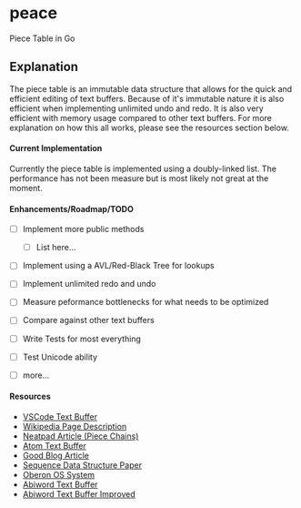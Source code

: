 # peace
Piece Table in Go

## Explanation
The piece table is an immutable data structure that allows for the quick and efficient editing of text buffers.
Because of it's immutable nature it is also efficient when implementing unlimited undo and redo.
It is also very efficient with memory usage compared to other text buffers.
For more explanation on how this all works, please see the resources section below.

#### Current Implementation

Currently the piece table is implemented using a doubly-linked list.
The performance has not been measure but is most likely not great at the moment.

#### Enhancements/Roadmap/TODO

- [ ] Implement more public methods
  - [ ] List here...
- [ ] Implement using a AVL/Red-Black Tree for lookups
- [ ] Implement unlimited redo and undo
- [ ] Measure peformance bottlenecks for what needs to be optimized
- [ ] Compare against other text buffers
- [ ] Write Tests for most everything
- [ ] Test Unicode ability 
- [ ] more...


#### Resources

 - [VSCode Text Buffer](https://code.visualstudio.com/blogs/2018/03/23/text-buffer-reimplementation)
 - [Wikipedia Page Description](https://en.wikipedia.org/wiki/Piece_table)
 - [Neatpad Article (Piece Chains)](http://www.catch22.net/tuts/neatpad/piece-chains#)
 - [Atom Text Buffer](https://blog.atom.io/2017/10/12/atoms-new-buffer-implementation.html)
 - [Good Blog Article](https://www.averylaird.com/programming/the%20text%20editor/2017/09/30/the-piece-table/)
 - [Sequence Data Structure Paper](https://www.cs.unm.edu/~crowley/papers/sds.pdf)
 - [Oberon OS System](https://inf.ethz.ch/personal/wirth/ProjectOberon/PO.System.pdf)
 - [Abiword Text Buffer](http://www.abisource.com/wiki/AbiWordDevelopment#PieceTableBackground)
 - [Abiword Text Buffer Improved](http://e98cuenc.free.fr/wordprocessor/piecetable.html)